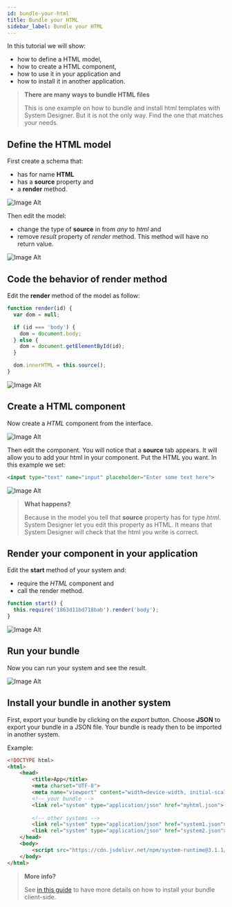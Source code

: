 ```yaml
---
id: bundle-your-html
title: Bundle your HTML
sidebar_label: Bundle your HTML
---
```


In this tutorial we will show:

* how to define a HTML model,
* how to create a HTML component,
* how to use it in your application and 
* how to install it in another application.

>**There are many ways to bundle HTML files**
>
>This is one example on how to bundle and install html templates with System Designer. But it is not the only way. Find the one that matches your needs.

## Define the HTML model

First create a schema that:

* has for name **HTML**
* has a **source** property and
* a **render** method.

![Image Alt](../../img/db62a8a-html-1.png)

Then edit the model:

* change the type of **source** in from *any* to *html* and
* remove *result* property of *render* method. This method will have no return value.

![Image Alt](../../img/8d80b70-html-2.png)

## Code the behavior of render method

Edit the **render** method of the model as follow:

```js
function render(id) {
  var dom = null;

  if (id === 'body') {
    dom = document.body;
  } else {
    dom = document.getElementById(id);
  }

  dom.innerHTML = this.source();
}
```

![Image Alt](../../img/c2e2831-html-3.png)

## Create a HTML component

Now create a *HTML* component from the interface.

![Image Alt](../../img/d0ba85f-html-31.png)

Then edit the component. You will notice that a **source** tab appears. It will allow you to add your html in your component. Put the HTML you want. In this example we set:

```html
<input type="text" name="input" placeholder="Enter some text here">
```

![Image Alt](../../img/cecf9db-html-4.png)

>**What happens?**
>
>Because in the model you tell that **source** property has for type *html*. System Designer let you edit this property as HTML. It means that System Designer will check that the html you write is correct.

## Render your component in your application

Edit the **start** method of your system and:

* require the *HTML* component and 
* call the render method.

```js
function start() { 
  this.require('1863d11bd718bab').render('body');
}
```

![Image Alt](../../img/ef1e377-html-5.png)

## Run your bundle

Now you can run your system and see the result.

![Image Alt](../../img/d0gTDrY7TcyRtBd3EYg7_html-6.png)

## Install your bundle in another system

First, export your bundle by clicking on the *export* button. Choose **JSON** to export your bundle in a JSON file. Your bundle is ready then to be imported in another system.

Example:

```html
<!DOCTYPE html>
<html>
    <head>
        <title>App</title>
        <meta charset="UTF-8">
        <meta name="viewport" content="width=device-width, initial-scale=1.0">
        <!-- your bundle -->  
        <link rel="system" type="application/json" href="myhtml.json">
      
        <!-- other systems --> 
        <link rel="system" type="application/json" href="system1.json">
        <link rel="system" type="application/json" href="system2.json">
    </head>
    <body>
        <script src="https://cdn.jsdelivr.net/npm/system-runtime@3.1.1/dist/system-runtime.min.js"></script>
    </body>
</html>
```

>**More info?**
>
>See [in this guide](export-a-system.html#export-to-json) to have more details on how to install your bundle client-side.